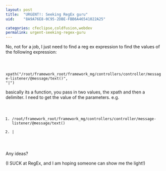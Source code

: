 ```yaml
---
layout: post
title:  "URGENT!: Seeking RegEx guru"
uid:	"8A9A76E8-0C95-2DBE-FBB6A46541022A25"

categories: cfeclipse,coldfusion,webdev
permalink: urgent-seeking-regex-guru
---
```

No, not for a job, I just need to find a reg ex expression to find the values of the following expression:

<code>

xpath("/root/framework_root/framework_mg/controllers/controller/message-listener/@message/text()", "|")
</code>

basically its a function, you pass in two values, the xpath and then a delimiter. I need to get the value of the parameters.
e.g.
<code>
1. /root/framework_root/framework_mg/controllers/controller/message-listener/@message/text()
2. |
</code>

Any ideas?

(I SUCK at RegEx, and I am hoping someone can show me the light!)